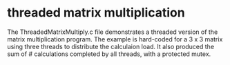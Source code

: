 # threaded matrix multiplication

The ThreadedMatrixMultiply.c file demonstrates a threaded version of the matrix multiplication program. The example is hard-coded for a 3 x 3 matrix using three threads to distribute the calculaion load. It also produced the sum of # calculations completed by all threads, with a protected mutex. 
